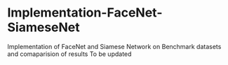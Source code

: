 # Implementation-FaceNet-SiameseNet
Implementation of FaceNet and Siamese Network on Benchmark datasets and comaparision of results
To be updated
